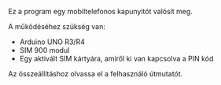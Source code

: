Ez a program egy mobiltelefonos kapunyitót valósít meg.

A működéséhez szükség van:
- Arduino UNO R3/R4
- SIM 900 modul
- Egy aktivált SIM kártyára, amiről ki van kapcsolva a PIN kód

Az összeállításhoz olvassa el a felhasználó útmutatót.

